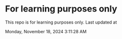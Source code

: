 # For learning purposes only
This repo is for learning purposes only.
Last updated at

Monday, November 18, 2024 3:11:28 AM

